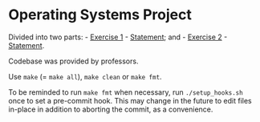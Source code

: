 # Operating Systems Project

Divided into two parts:
    - [Exercise 1](https://github.com/interro-egg/tecnicofs-so/milestone/1) - [Statement](https://github.com/interro-egg/tecnicofs-so/blob/exercise-1/Enunciado-Ex1.pdf); and
	- [Exercise 2](https://github.com/interro-egg/tecnicofs-so/milestone/2) - [Statement](https://github.com/interro-egg/tecnicofs-so/blob/exercise-2/Enunciado-Ex2.pdf).

Codebase was provided by professors.

Use `make` (= `make all`), `make clean` or `make fmt`.

To be reminded to run `make fmt` when necessary, run `./setup_hooks.sh` once to set a pre-commit hook. This may change in the future to edit files in-place in addition to aborting the commit, as a convenience.
